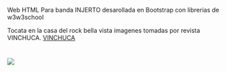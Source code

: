Web HTML Para banda INJERTO desarollada en Bootstrap con librerias de w3w3school

Tocata en la casa del rock bella vista imagenes tomadas por revista VINCHUCA.
[VINCHUCA](https://www.facebook.com/REVISTAVINCHUCA/)
#
![](https://scontent-scl1-1.xx.fbcdn.net/v/t1.0-9/35403847_1607225762719239_7291498603267227648_n.jpg?_nc_cat=0&oh=b9622f5a9eed5016eed4d979013dce3f&oe=5BE13BAF)

